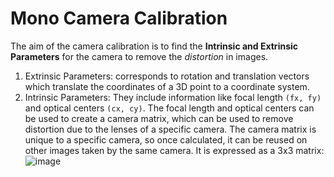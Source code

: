 # Mono Camera Calibration

The aim of the camera calibration is to find the **Intrinsic and Extrinsic Parameters** for the camera to remove the *distortion* in images. 

1. Extrinsic Parameters: corresponds to rotation and translation vectors which translate the coordinates of a 3D point to a coordinate system.
2. Intrinsic Parameters: They include information like focal length `(fx, fy)` and optical centers `(cx, cy)`.
   The focal length and optical centers can be used to create a camera matrix, which can be used to remove distortion due to the lenses of a specific camera.
   The camera matrix is unique to a specific camera, so once calculated, it can be reused on other images taken by the same camera. It is expressed as a 3x3 matrix:
   ![image](https://github.com/user-attachments/assets/0e16431f-eb2a-4f8a-a914-9bf92bf7c974)




